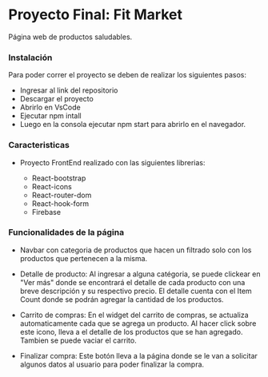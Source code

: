 # Proyecto Final: Fit Market

Página web de productos saludables.

### Instalación
Para poder correr el proyecto se deben de realizar los siguientes pasos:

- Ingresar al link del repositorio
- Descargar el proyecto 
- Abrirlo en VsCode
- Ejecutar npm intall
- Luego en la consola ejecutar npm start para abrirlo en el navegador.

### Caracteristicas

- Proyecto FrontEnd realizado con las siguientes librerias: 

  - React-bootstrap
  - React-icons
  - React-router-dom
  - React-hook-form
  - Firebase

### Funcionalidades de la página

- Navbar con categoria de productos que hacen un filtrado solo con los productos que pertenecen a la misma.

- Detalle de producto: Al ingresar a alguna catégoria, se puede clickear en "Ver más" donde se encontrará el detalle de cada producto con una breve descripción y su respectivo precio. El detalle cuenta con el Item Count donde se podrán agregar la cantidad de los productos.
- Carrito de compras: En el widget del carrito de compras, se actualiza automaticamente cada que se agrega un producto. Al hacer click sobre este icono, lleva a el detalle de los productos que se han agregado. Tambien se puede vaciar el carrito.
- Finalizar compra: Este botón lleva a la página donde se le van a solicitar algunos datos al usuario para poder finalizar la compra.










